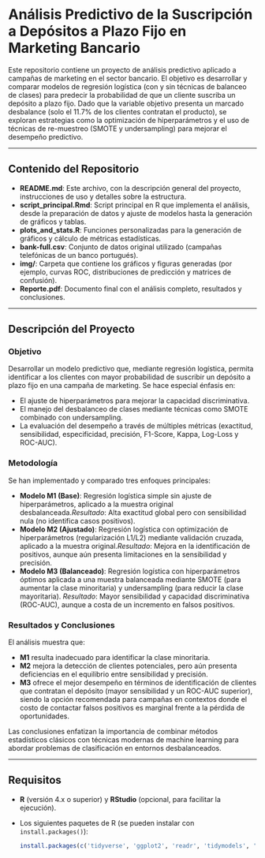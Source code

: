 # Análisis Predictivo de la Suscripción a Depósitos a Plazo Fijo en Marketing Bancario

Este repositorio contiene un proyecto de análisis predictivo aplicado a campañas de marketing en el sector bancario. El objetivo es desarrollar y comparar modelos de regresión logística (con y sin técnicas de balanceo de clases) para predecir la probabilidad de que un cliente suscriba un depósito a plazo fijo. Dado que la variable objetivo presenta un marcado desbalance (solo el 11.7% de los clientes contratan el producto), se exploran estrategias como la optimización de hiperparámetros y el uso de técnicas de re-muestreo (SMOTE y undersampling) para mejorar el desempeño predictivo.

---

## Contenido del Repositorio

- **README.md**: Este archivo, con la descripción general del proyecto, instrucciones de uso y detalles sobre la estructura.
- **script_principal.Rmd**: Script principal en R que implementa el análisis, desde la preparación de datos y ajuste de modelos hasta la generación de gráficos y tablas.
- **plots_and_stats.R**: Funciones personalizadas para la generación de gráficos y cálculo de métricas estadísticas.
- **bank-full.csv**: Conjunto de datos original utilizado (campañas telefónicas de un banco portugués).
- **img/**: Carpeta que contiene los gráficos y figuras generadas (por ejemplo, curvas ROC, distribuciones de predicción y matrices de confusión).
- **Reporte.pdf**: Documento final con el análisis completo, resultados y conclusiones.

---

## Descripción del Proyecto

### Objetivo

Desarrollar un modelo predictivo que, mediante regresión logística, permita identificar a los clientes con mayor probabilidad de suscribir un depósito a plazo fijo en una campaña de marketing. Se hace especial énfasis en:

- El ajuste de hiperparámetros para mejorar la capacidad discriminativa.
- El manejo del desbalanceo de clases mediante técnicas como SMOTE combinado con undersampling.
- La evaluación del desempeño a través de múltiples métricas (exactitud, sensibilidad, especificidad, precisión, F1-Score, Kappa, Log-Loss y ROC-AUC).

### Metodología

Se han implementado y comparado tres enfoques principales:

- **Modelo M1 (Base)**: Regresión logística simple sin ajuste de hiperparámetros, aplicado a la muestra original desbalanceada.*Resultado*: Alta exactitud global pero con sensibilidad nula (no identifica casos positivos).
- **Modelo M2 (Ajustado)**: Regresión logística con optimización de hiperparámetros (regularización L1/L2) mediante validación cruzada, aplicado a la muestra original.*Resultado*: Mejora en la identificación de positivos, aunque aún presenta limitaciones en la sensibilidad y precisión.
- **Modelo M3 (Balanceado)**: Regresión logística con hiperparámetros óptimos aplicada a una muestra balanceada mediante SMOTE (para aumentar la clase minoritaria) y undersampling (para reducir la clase mayoritaria).
  *Resultado*: Mayor sensibilidad y capacidad discriminativa (ROC-AUC), aunque a costa de un incremento en falsos positivos.

### Resultados y Conclusiones

El análisis muestra que:

- **M1** resulta inadecuado para identificar la clase minoritaria.
- **M2** mejora la detección de clientes potenciales, pero aún presenta deficiencias en el equilibrio entre sensibilidad y precisión.
- **M3** ofrece el mejor desempeño en términos de identificación de clientes que contratan el depósito (mayor sensibilidad y un ROC-AUC superior), siendo la opción recomendada para campañas en contextos donde el costo de contactar falsos positivos es marginal frente a la pérdida de oportunidades.

Las conclusiones enfatizan la importancia de combinar métodos estadísticos clásicos con técnicas modernas de machine learning para abordar problemas de clasificación en entornos desbalanceados.

---

## Requisitos

- **R** (versión 4.x o superior) y **RStudio** (opcional, para facilitar la ejecución).
- Los siguientes paquetes de R (se pueden instalar con `install.packages()`):

  ```R
  install.packages(c('tidyverse', 'ggplot2', 'readr', 'tidymodels', 'glmnet', 'mlr3tuning', 'pROC', 'smotefamily', 'nnet', 'caret'))
  ```
